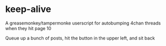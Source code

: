# keep-alive
A greasemonkey/tampermonke userscript for autobumping 4chan threads when they hit page 10

Queue up a bunch of posts, hit the button in the upper left, and sit back
